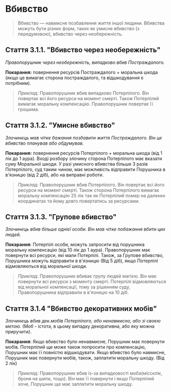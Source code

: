 # Вбивство

>Вбивство — навмисне позбавлення життя іншої людини. Вбивства можуть бути різних форм, таких як умисне вбивство (з передумовою), вбивство через необережність.

## Стаття 3.1.1. "Вбивство через необережність"
*Правопорушник через необережність, випадково вбив Постраждалого.*

**Покарання:** повернення ресурсів Постраждалого + моральна шкода (якщо це вимагає сторона постраждалого, та відшкодування є потрібним).

> _Приклад:_ Правопорушник вбив випадково Потерпілого. Він повертає всі його ресурси на момент смерті. Також Потерпілий вимагає моральну компенсацію. Правопорушник повертає її грошима.

## Стаття 3.1.2. "Умисне вбивство"
*Злочинець мав чітке бажання позбавити життя Постраждалого. Він це вбивство планував або обдумував.*

**Покарання:** повернення ресурсів Потерпілого + моральна шкода (від 1 лік до 1 аура). Вході розбору злочину сторона Потерпілого має вказати суму Моральної шкоди. У разі умисного вбивства більше 3 разів Потерпілого, суд таким чином, має можливість відправити Порушника в в'язницю (від 2 діб), або на виправні роботи. 

> _Приклад:_ Правопорушник вбив Потерпілого. Він повертає всі його ресурси на момент смерті. Також сторона Потерпілого вимагає моральну компенсацію 25 лік так як Потерпілий помер на далеких координатах та йому довго повертатись за ресурсами. 

## Стаття 3.1.3. "Групове вбивство"
*Злочинець вбив більше однієї особи. Він мав чітке побажання вбити цих людей.*

**Покарання**: Потерпілі особи, можуть запросити від порушника моральну компенсацію (від 10 лік до 1 аура). Правопорушник має повернути всі ресурси, які мали Потерпілі. Також, за Групове вбивство, Порушника можуть відправити в в'язницю (Від 5 діб), якщо Потерпілі відмовляються від моральної шкоди.

> _Приклад_: Правопорушник вбиває групу людей магією. Він має повернути всі ресурси з моменту смерті. Потерпілі відмовляються від моральної компенсації, тому за рішенням суду, Правопорушника відправили в в'язницю на 10 діб.

## Стаття 3.1.4 "Вбивство декоративних мобів"
*Злочинець вбив дек.мобів Потерпілого, або ненавмисно, або зі своєю метою.* (Моб - істота, в цьому випадку декоративна, або яку можна приручити).

**Покарання**: Якщо вбивство було ненавмисне, Порушник має повернути мобів. Потерпілий ще може також попросити про компенсацію, Порушник має її повністю відшкодувати.
Якщо вбивство було навмисне, Порушник має повернути мобів, також, заплатити моральну шкоду. (Від 2 лік)

>*Приклад*: Правопорушник вбив із-за випадковості моба(міссклік, броня на шипи, тощо). Він має її повернути і якщо Потерпілий хоче, Порушник ще має заплатити моральну шкоду.
